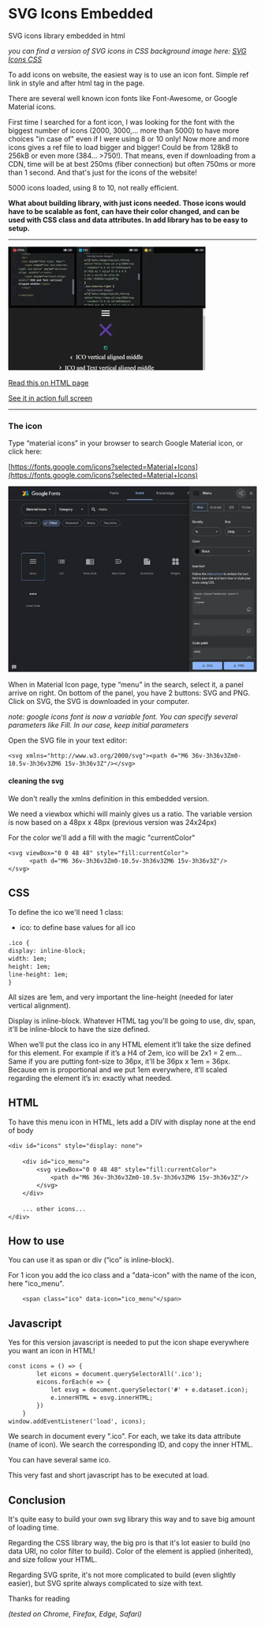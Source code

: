 # SVG Icons Embedded
SVG icons library embedded in html


*you can find a version of SVG icons in CSS background image here: [SVG Icons CSS](https://github.com/pierfarrugia/svgiconsCSS)* 

To add icons on website, the easiest way is to use an icon font. Simple ref link in style and after html tag in the page.

There are several well known icon fonts like Font-Awesome, or Google Material icons.

First time I searched for a font icon, I was looking for the font with the biggest number of icons (2000, 3000,... more than 5000) to have more choices "in case of" even if I were using 8 or 10 only! Now more and more icons gives a ref file to load bigger and bigger! Could be from 128kB
      to 256kB or even more (384... >750!). That means, even if downloading from a CDN, time will be at best 250ms (fiber
      connection)
      but often 750ms or more than 1 second. And that's just for the icons of the website!

5000 icons loaded, using 8 to 10, not really efficient.

**What about building library, with just icons needed. Those icons would have to be scalable as font, can have their color
changed, and can be used with CSS class and data attributes. In add library has to be easy to setup.**

---


![alt text](https://github.com/pierfarrugia/svgiconsCSS/blob/main/svg_icons.webp)

[Read this on HTML page](https://aonecommunication.ch/dev/creativeprog/blog.html#svgIconsEmbedded)

[See it in action full screen](https://aonecommunication.ch/dev/creativeprog/content/svg_icons_embed.html)





---


### The icon

Type “material icons” in your browser to search Google Material icon, or click here:

[https://fonts.google.com/icons?selected=Material+Icons](https://fonts.google.com/icons?selected=Material+Icons)

![google icon](https://github.com/pierfarrugia/svgiconsCSS/blob/main/materialIcon.webp)

When in Material Icon page, type “menu” in the search, select it, a panel arrive on right. On bottom of the panel, you have 2
buttons: SVG and PNG. Click on SVG, the SVG is downloaded in your computer.

*note: google icons font is now a variable font. You can specify several parameters like Fill. In our case, keep initial parameters*

Open the SVG file in your text editor:

```
<svg xmlns="http://www.w3.org/2000/svg"><path d="M6 36v-3h36v3Zm0-10.5v-3h36v3ZM6 15v-3h36v3Z"/></svg>
```

#### cleaning the svg

We don't really the xmlns definition in this embedded version.

We need a viewbox whichi will mainly gives us a ratio. The variable version is now based on a 48px x 48px (previous version was 24x24px)

For the color we'll add a fill with the magic "currentColor"

``` 
<svg viewBox="0 0 48 48" style="fill:currentColor">
      <path d="M6 36v-3h36v3Zm0-10.5v-3h36v3ZM6 15v-3h36v3Z"/>
</svg> 
```

CSS
---

To define the ico we'll need 1 class:

* ico: to define base values for all ico


```
.ico {
display: inline-block;
width: 1em;
height: 1em;
line-height: 1em;
}
```

All sizes are 1em, and very important the line-height (needed for later vertical alignment).

Display is inline-block. Whatever HTML tag you'll be going to use, div, span, it'll be inline-block to have the size defined.

When we’ll put the class ico in any HTML element it’ll take the size defined for this element. For example if it’s a H4 of 2em,
ico will be 2x1 = 2 em… Same if you are putting font-size to 36px, it'll be 36px x 1em = 36px. Because em is proportional and we
put 1em everywhere, it’ll scaled regarding the element it’s in: exactly what needed.

HTML
---

To have this menu icon in HTML, lets add a DIV with display none at the end of body

```
<div id="icons" style="display: none">

    <div id="ico_menu">
        <svg viewBox="0 0 48 48" style="fill:currentColor">
            <path d="M6 36v-3h36v3Zm0-10.5v-3h36v3ZM6 15v-3h36v3Z"/>
        </svg>
    </div>

    ... other icons...
</div>
```

How to use
----------

You can use it as span or div (“ico” is inline-block).

For 1 icon you add the ico class and a "data-icon" with the name of the icon, here "ico_menu".

```
    <span class="ico" data-icon="ico_menu"</span>
```


Javascript
----------

Yes for this version javascript is needed to put the icon shape everywhere you want an icon in HTML!

```
const icons = () => {
        let eicons = document.querySelectorAll('.ico');
        eicons.forEach(e => {
            let esvg = document.querySelector('#' + e.dataset.icon);
            e.innerHTML = esvg.innerHTML;
        })
    }
window.addEventListener('load', icons);
```

We search in document every ".ico".
For each, we take its data attribute (name of icon).
We search the corresponding ID, and copy the inner HTML.

You can have several same ico.

This very fast and short javascript has to be executed at load.


Conclusion
----------

It's quite easy to build your own svg library this way and to save big amount of loading time.

Regarding the CSS library way, the big pro is that it's lot easier to build (no data URI, no color filter to build).
Color of the element is applied (inherited), and size follow your HTML.

Regarding SVG sprite, it's not more complicated to build (even slightly easier), but SVG sprite always complicated to size with text.


Thanks for reading

_(tested on Chrome, Firefox, Edge, Safari)_